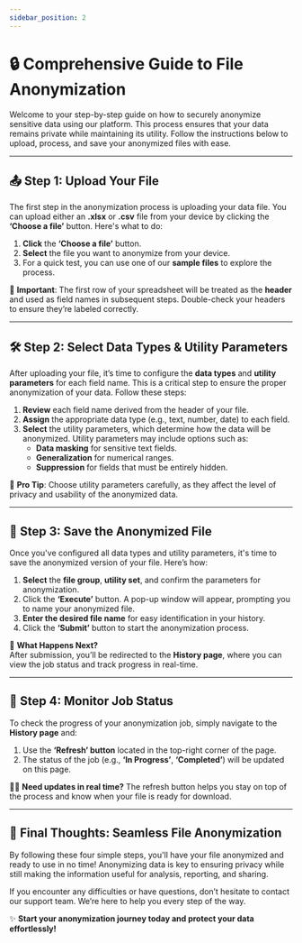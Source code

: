 ```yaml
---
sidebar_position: 2
---
```

# 🔒 Comprehensive Guide to File Anonymization  

Welcome to your step-by-step guide on how to securely anonymize sensitive data using our platform. This process ensures that your data remains private while maintaining its utility. Follow the instructions below to upload, process, and save your anonymized files with ease.

---

## 📤 Step 1: Upload Your File

The first step in the anonymization process is uploading your data file. You can upload either an **.xlsx** or **.csv** file from your device by clicking the **‘Choose a file’** button. Here's what to do:

1. **Click** the **‘Choose a file’** button.
2. **Select** the file you want to anonymize from your device.
3. For a quick test, you can use one of our **sample files** to explore the process.

📝 **Important**: The first row of your spreadsheet will be treated as the **header** and used as field names in subsequent steps. Double-check your headers to ensure they’re labeled correctly.

---

## 🛠️ Step 2: Select Data Types & Utility Parameters  

After uploading your file, it’s time to configure the **data types** and **utility parameters** for each field name. This is a critical step to ensure the proper anonymization of your data. Follow these steps:

1. **Review** each field name derived from the header of your file.
2. **Assign** the appropriate data type (e.g., text, number, date) to each field.
3. **Select** the utility parameters, which determine how the data will be anonymized. Utility parameters may include options such as:
   - **Data masking** for sensitive text fields.
   - **Generalization** for numerical ranges.
   - **Suppression** for fields that must be entirely hidden.

🔧 **Pro Tip**: Choose utility parameters carefully, as they affect the level of privacy and usability of the anonymized data. 

---

## 💾 Step 3: Save the Anonymized File  

Once you've configured all data types and utility parameters, it's time to save the anonymized version of your file. Here’s how:

1. **Select** the **file group**, **utility set**, and confirm the parameters for anonymization.
2. Click the **‘Execute’** button. A pop-up window will appear, prompting you to name your anonymized file.
3. **Enter the desired file name** for easy identification in your history.
4. Click the **‘Submit’** button to start the anonymization process.

🚀 **What Happens Next?**  
After submission, you’ll be redirected to the **History page**, where you can view the job status and track progress in real-time.

---

## 🔄 Step 4: Monitor Job Status  

To check the progress of your anonymization job, simply navigate to the **History page** and:

1. Use the **‘Refresh’ button** located in the top-right corner of the page.
2. The status of the job (e.g., **‘In Progress’**, **‘Completed’**) will be updated on this page.
   
🕵️‍♂️ **Need updates in real time?** The refresh button helps you stay on top of the process and know when your file is ready for download.

---

## 🎯 Final Thoughts: Seamless File Anonymization  

By following these four simple steps, you'll have your file anonymized and ready to use in no time! Anonymizing data is key to ensuring privacy while still making the information useful for analysis, reporting, and sharing.

If you encounter any difficulties or have questions, don’t hesitate to contact our support team. We’re here to help you every step of the way.  

✨ **Start your anonymization journey today and protect your data effortlessly!**